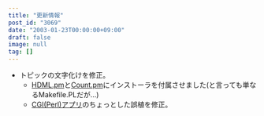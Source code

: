 ```yaml
---
title: "更新情報"
post_id: "3069"
date: "2003-01-23T00:00:00+09:00"
draft: false
image: null
tag: []
---
```



* トピックの文字化けを修正。
  * [HDML.pm](/hdml)と[Count.pm](/count)にインストーラを付属させました(と言っても単なるMakefile.PLだが…)
  * [CGI(Perl)アプリ](/category/products/apps)のちょっとした誤植を修正。
